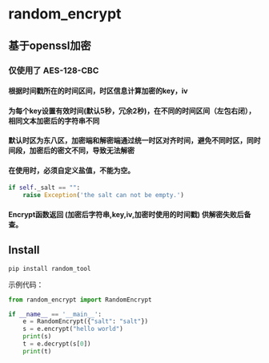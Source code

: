 # random_encrypt

## 基于openssl加密
### 仅使用了 AES-128-CBC
#### 根据时间戳所在的时间区间，时区信息计算加密的key，iv
#### 为每个key设置有效时间(默认5秒，冗余2秒)，在不同的时间区间（左包右闭），相同文本加密后的字符串不同
#### 默认时区为东八区，加密端和解密端通过统一时区对齐时间，避免不同时区，同时间段，加密后的密文不同，导致无法解密
#### 在使用时，必须自定义盐值，不能为空。
```python
if self._salt == "":
    raise Exception('the salt can not be empty.')
```
#### Encrypt函数返回 (加密后字符串,key,iv,加密时使用的时间戳) 供解密失败后备查。

## Install
```shell
pip install random_tool
```

示例代码：
```python
from random_encrypt import RandomEncrypt

if __name__ == '__main__':
    e = RandomEncrypt({"salt": "salt"})
    s = e.encrypt("hello world")
    print(s)
    t = e.decrypt(s[0])
    print(t)
```